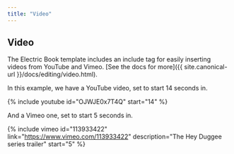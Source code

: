 ```yaml
---
title: "Video"
---
```


## Video

The Electric Book template includes an include tag for easily inserting videos from YouTube and Vimeo. [See the docs for more]({{ site.canonical-url }}/docs/editing/video.html).

In this example, we have a YouTube video, set to start 14 seconds in.

{% include youtube id="OJWJE0x7T4Q" start="14" %}

And a Vimeo one, set to start 5 seconds in.

{% include vimeo id="113933422" link="https://www.vimeo.com/113933422" description="The Hey Duggee series trailer" start="5" %}
